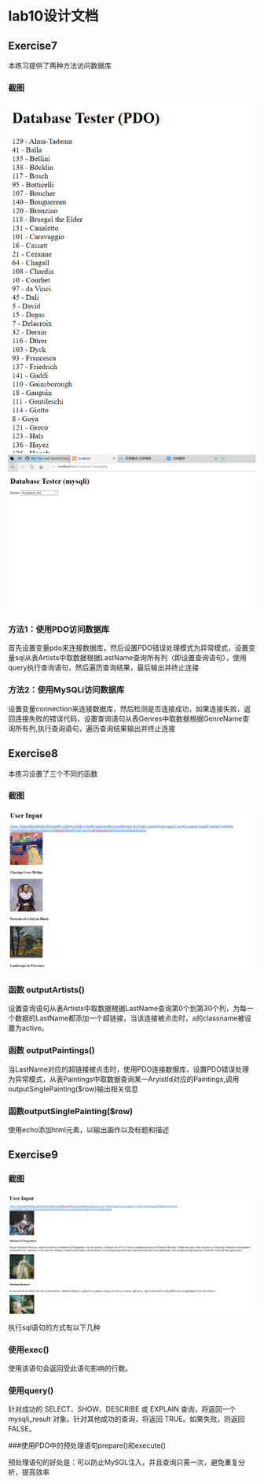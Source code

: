 # lab10设计文档

## Exercise7

本练习提供了两种方法访问数据库

### 截图 
 ![](screenshots/E07-1.PNG)
 ![](screenshots/E07-2.PNG)

### 方法1：使用PDO访问数据库

首先设置变量pdo来连接数据库，然后设置PDO错误处理模式为异常模式，设置变量sql从表Artists中取数据根据LastName查询所有列（即设置查询语句），使用query执行查询语句，然后遍历查询结果，最后输出并终止连接

### 方法2：使用MySQLi访问数据库

设置变量connection来连接数据库，然后检测是否连接成功，如果连接失败，返回连接失败的错误代码，设置查询语句从表Genres中取数据根据GenreName查询所有列,执行查询语句，遍历查询结果输出并终止连接

## Exercise8

本练习设置了三个不同的函数

### 截图
 ![](screenshots/E08.PNG)

### 函数 outputArtists()

设置查询语句从表Artists中取数据根据LastName查询第0个到第30个列，为每一个数据的LastName都添加一个超链接，当该连接被点击时，a的classname被设置为active。

### 函数 outputPaintings()

当LastName对应的超链接被点击时，使用PDO连接数据库，设置PDO错误处理为异常模式，从表Paintings中取数据查询某一AryistId对应的Paintings,调用outputSinglePainting($row)输出相关信息

### 函数outputSinglePainting($row)

使用echo添加html元素，以输出画作以及标题和描述

## Exercise9

### 截图
 ![](screenshots/E09.PNG)

执行sql语句的方式有以下几种

### 使用exec()

使用该语句会返回受此语句影响的行数。

### 使用query()

针对成功的 SELECT、SHOW、DESCRIBE 或 EXPLAIN 查询，将返回一个 mysqli_result 对象。针对其他成功的查询，将返回 TRUE。如果失败，则返回 FALSE。

###使用PDO中的预处理语句prepare()和execute()

预处理语句的好处是：可以防止MySQL注入，并且查询只需一次，避免重复分析，提高效率